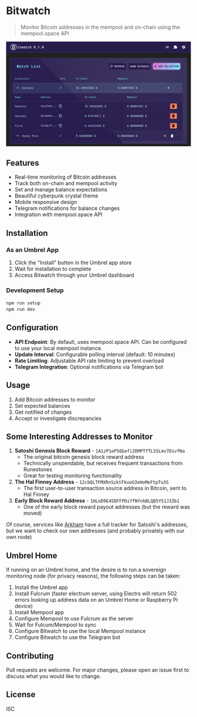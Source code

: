 # Bitwatch

> Monitor Bitcoin addresses in the mempool and on-chain using the mempool.space API

![Bitwatch](./client/public/app.png)

## Features

- Real-time monitoring of Bitcoin addresses
- Track both on-chain and mempool activity
- Set and manage balance expectations
- Beautiful cyberpunk crystal theme
- Mobile responsive design
- Telegram notifications for balance changes
- Integration with mempool.space API

## Installation

### As an Umbrel App

1. Click the "Install" button in the Umbrel app store
2. Wait for installation to complete
3. Access Bitwatch through your Umbrel dashboard

### Development Setup

```bash
npm run setup
npm run dev
```

## Configuration

- **API Endpoint**: By default, uses mempool.space API. Can be configured to use your local mempool instance.
- **Update Interval**: Configurable polling interval (default: 10 minutes)
- **Rate Limiting**: Adjustable API rate limiting to prevent overload
- **Telegram Integration**: Optional notifications via Telegram bot

## Usage

1. Add Bitcoin addresses to monitor
2. Set expected balances
3. Get notified of changes
4. Accept or investigate discrepancies

## Some Interesting Addresses to Monitor

1. **Satoshi Genesis Block Reward** - `1A1zP1eP5QGefi2DMPTfTL5SLmv7DivfNa`
   - The original bitcoin genesis block reward address
   - Technically unspendable, but receives frequent transactions from Runestones
   - Great for testing monitoring functionality
2. **The Hal Finney Address** - `12cbQLTFMXRnSzktFkuoG3eHoMeFtpTu3S`
   - The first user-to-user transaction source address in Bitcoin, sent to Hal Finney
3. **Early Block Reward Address** - `1HLoD9E4SDFFPDiYfNYnkBLQ85Y51J3Zb1`
   - One of the early block reward payout addresses (but the reward was moved)

Of course, services like [Arkham](https://intel.arkm.com/explorer/entity/satoshi-nakamoto) have a full tracker for Satoshi's addresses, but we want to check our own addresses (and probably privately with our own node)

## Umbrel Home

If running on an Umbrel home, and the desire is to run a sovereign monitoring node (for privacy reasons), the following steps can be taken:

1. Install the Umbrel app
2. Install Fulcrum (faster electrum server, using Electrs will return 502 errors looking up address data on an Umbrel Home or Raspberry Pi device)
3. Install Mempool app
4. Configure Mempool to use Fulcrum as the server
5. Wait for Fulcum/Mempool to sync
6. Configure Bitwatch to use the local Mempool instance
7. Configure Bitwatch to use the Telegram bot

## Contributing

Pull requests are welcome. For major changes, please open an issue first to discuss what you would like to change.

## License

ISC

